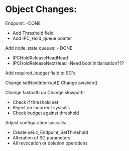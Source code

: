 # Object Changes:
Endpoint: -DONE
- Add Threshold field
- Add IPC_Hold_queue pointer


Add node_state queues: - DONE
- IPCHoldReleaseHeadHead
- IPCHoldReleaseNextHead
-Need boot initialisation???

Add required_budget field to SC's

Change setNextInterrupt()
Change awaken()

Change fastpath up
Change slowpath:
- Check if threshold set
- Reject on incorrect syscalls
- Check budget against threshold


Adjust configuration syscalls:
- Create seL4\_Endpoint\_SetThreshold
- Alteration of SC parameters
- All revocation or deletion operations